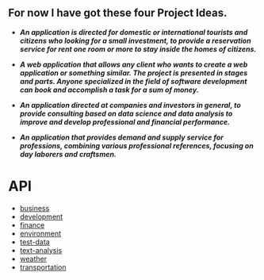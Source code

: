 ## For now I have got these four Project Ideas.

-  ***An application is directed for domestic or international tourists and citizens who looking for a small investment, to provide a reservation service for rent one room or more to stay inside the homes of citizens.***
-  ***A web application that allows any client who wants to create a web application or something similar. The project is presented in stages and parts. Anyone specialized in the field of software development can book and accomplish a task for a sum of money.***
- ***An application directed at companies and investors in general, to provide consulting based on data science and data analysis to improve and develop professional and financial performance.***

- ***An application that provides demand and supply service for professions, combining various professional references, focusing on day laborers and craftsmen.***




# API
- [business](https://github.com/public-apis/public-apis#business)
- [development](https://github.com/public-apis/public-apis#development)
- [finance](https://github.com/public-apis/public-apis#finance)
- [environment](https://github.com/public-apis/public-apis#environment)
- [test-data](https://github.com/public-apis/public-apis#test-data)
- [text-analysis](https://github.com/public-apis/public-apis#text-analysis)
- [weather](https://github.com/public-apis/public-apis#weather)
- [transportation](https://github.com/public-apis/public-apis#transportation)
